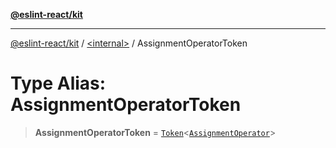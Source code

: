[**@eslint-react/kit**](../../README.md)

***

[@eslint-react/kit](../../README.md) / [\<internal\>](../README.md) / AssignmentOperatorToken

# Type Alias: AssignmentOperatorToken

> **AssignmentOperatorToken** = [`Token`](../interfaces/Token.md)\<[`AssignmentOperator`](AssignmentOperator.md)\>
